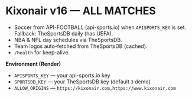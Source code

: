 # Kixonair v16 — ALL MATCHES
- Soccer from API-FOOTBALL (api-sports.io) when `APISPORTS_KEY` is set. Fallback: TheSportsDB daily (has UEFA).
- NBA & NFL day schedules via TheSportsDB.
- Team logos auto-fetched from TheSportsDB (cached).
- `/health` for keep-alive.

**Environment (Render)**
- `APISPORTS_KEY` — your api-sports.io key
- `SPORTSDB_KEY` — your TheSportsDB key (default `3` demo)
- `ALLOW_ORIGINS` — `https://kixonair.com,https://www.kixonair.com`
